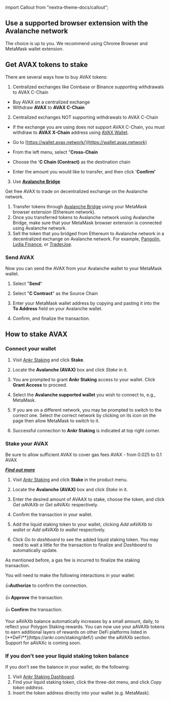 import Callout from "nextra-theme-docs/callout";

## Use a supported browser extension with the Avalanche network

The choice is up to you. We recommend using Chrome Browser and MetaMask wallet extension.

## Get AVAX tokens to stake

There are several ways how to buy AVAX tokens:

1. Centralized exchanges like Coinbase or Binance supporting withdrawals to AVAX C-Chain

* Buy AVAX on a centralized exchange
* Withdraw **AVAX** to **AVAX C-Chain**

2. Centralized exchanges NOT supporting withdrawals to AVAX C-Chain

* If the exchange you are using does not support AVAX C-Chain, you must withdraw to **AVAX X-Chain** address using [AVAX Wallet](https://wallet.avax.network).

* Go to [https://wallet.avax.network/](https://wallet.avax.network)

* From the left menu, select "**Cross-Chain**

* Choose the '**C Chain (Contract)** as the destination chain

* Enter the amount you would like to transfer, and then click '**Confirm'**

3. Use [**Avalanche Bridge**](https://bridge.avax.network/login) 

Get free AVAX to trade on decentralized exchange on the Avalanche network.

1. Transfer tokens through [Avalanche Bridge](https://bridge.avax.network/login) using your MetaMask browser extension (Ethereum network).
2. Once you transferred tokens to Avalanche network using Avalanche Bridge, make sure that your MetaMask browser extension is connected using Avalanche network.
3. Sell the token that you bridged from Ethereum to Avalanche network in a decentralized exchange on Avalanche network. For example, [Pangolin](https://pangolin.exchange), [Lydia Finance](https://www.lydia.finance), or [TraderJoe](https://www.traderjoexyz.com/).

### Send AVAX

Now you can send the AVAX from your Avalanche wallet to your MetaMask wallet.

1. Select "**Send**"

2. Select "**C Contract**" as the Source Chain

3. Enter your MetaMask wallet address by copying and pasting it into the **To Address** field on your Avalanche wallet.

4. Confirm, and finalize the transaction.

## How to stake AVAX

### Connect your wallet

1. Visit [Ankr Staking](https://www.ankr.com/staking/) and click **Stake**.

2. Locate the **Avalanche (AVAX)** box and click *Stake* in it.

3. You are prompted to grant **Ankr Staking** access to your wallet. Click **Grant Access** to proceed.

4. Select the **Avalanche supported wallet** you wish to connect to, e.g., MetaMask.

5. If you are on a different network, you may be prompted to switch to the correct one. Select the correct network by clicking on its icon on the page then allow MetaMask to switch to it.

6. Successful connection to **Ankr Staking** is indicated at top right corner.

### Stake your AVAX

<Callout type="warning" emoji="❗">
Be sure to allow sufficient AVAX to cover gas fees AVAX - from 0.025 to 0.1 AVAX 

[_**Find out more**_](https://docs.avax.network/learn/platform-overview/transaction-fees)
</Callout>

1. Visit [Ankr Staking](https://www.ankr.com/staking/) and click **Stake** in the product menu. 

2. Locate the **Avalanche (AVAX)** box and click *Stake* in it.

3. Enter the desired amount of AVAAX to stake, choose the token, and click *Get aAVAXb* or *Get aAVAXc* respectively.

4. Confirm the transaction in your wallet.

5. Add the liquid staking token to your wallet, clicking *Add aAVAXb to wallet* or *Add aAVAXb to wallet* respectively.

6. Click *Go to dashboard* to see the added liquid staking token. You may need to wait a little for the transaction to finalize and *Dashboard* to automatically update.

<Callout>
As mentioned before, a gas fee is incurred to finalize the staking transaction.
</Callout>

You will need to make the following interactions in your wallet:

👍**Authorize** to confirm the connection.

👍 **Approve** the transaction.

👍 **Confirm** the transaction.

<Callout>
Your aAVAXb balance automatically increases by a small amount, daily, to reflect your Polygon Staking rewards. You can now use your aAVAXb tokens to earn additional layers of rewards on other DeFi platforms listed in [**DeFi**](https://ankr.com/staking/defi/) under the aAVAXb section. Support for aAVAXc is coming soon.
</Callout>

### If you don't see your liquid staking token balance

If you don't see the balance in your wallet, do the following:

1. Visit [Ankr Staking Dashboard](https://www.ankr.com/staking/dashboard).
2. Find your liquid staking token, click the three-dot menu, and click *Copy token address*.
3. Insert the token address directly into your wallet (e.g. MetaMask).

